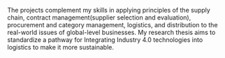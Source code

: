 The projects complement my skills in applying principles of the supply chain, contract management(supplier selection and evaluation), procurement and category management, logistics, and distribution to the real-world issues of global-level businesses. My research thesis aims to standardize a pathway for Integrating Industry 4.0 technologies into logistics to make it more sustainable.
